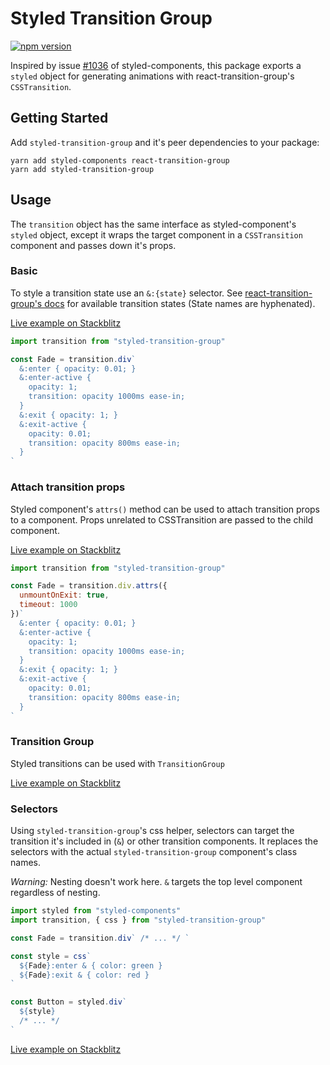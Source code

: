 Styled Transition Group
===

[![npm version](https://badge.fury.io/js/styled-transition-group.svg)](https://badge.fury.io/js/styled-transition-group)

Inspired by issue [#1036](https://github.com/styled-components/styled-components/issues/1036) of styled-components, this package exports a `styled` object for generating animations with react-transition-group's `CSSTransition`.

Getting Started
---

Add `styled-transition-group` and it's peer dependencies to your package:

```shell
yarn add styled-components react-transition-group
yarn add styled-transition-group
```

Usage
---

The `transition` object has the same interface as styled-component's `styled` object, except it wraps the target component in a `CSSTransition` component and passes down it's props.

### Basic

To style a transition state use an `&:{state}` selector. See [react-transition-group's docs](https://reactcommunity.org/react-transition-group/#CSSTransition-prop-classNames) for available transition states (State names are hyphenated).

[Live example on Stackblitz](https://stackblitz.com/edit/01-styled-transition-group?file=Fade.js)

```jsx
import transition from "styled-transition-group"

const Fade = transition.div`
  &:enter { opacity: 0.01; }
  &:enter-active {
    opacity: 1;
    transition: opacity 1000ms ease-in;
  }
  &:exit { opacity: 1; }
  &:exit-active {
    opacity: 0.01;
    transition: opacity 800ms ease-in;
  }
`
```

### Attach transition props

Styled component's `attrs()` method can be used to attach transition props to a component. Props unrelated to CSSTransition are passed to the child component.

[Live example on Stackblitz](https://stackblitz.com/edit/02-styled-transition-group?file=Fade.js)

```jsx
import transition from "styled-transition-group"

const Fade = transition.div.attrs({
  unmountOnExit: true,
  timeout: 1000
})`
  &:enter { opacity: 0.01; }
  &:enter-active {
    opacity: 1;
    transition: opacity 1000ms ease-in;
  }
  &:exit { opacity: 1; }
  &:exit-active {
    opacity: 0.01;
    transition: opacity 800ms ease-in;
  }
`
```

### Transition Group

Styled transitions can be used with `TransitionGroup`

[Live example on Stackblitz](https://stackblitz.com/edit/03-styled-transition-group?file=Fade.js)

### Selectors

Using `styled-transition-group`'s css helper, selectors can target the transition it's included in (`&`) or other transition components. It replaces the selectors with the actual `styled-transition-group` component's class names.

_Warning:_ Nesting doesn't work here. `&` targets the top level component regardless of nesting.

```jsx
import styled from "styled-components"
import transition, { css } from "styled-transition-group"

const Fade = transition.div` /* ... */ `

const style = css`
  ${Fade}:enter & { color: green }
  ${Fade}:exit & { color: red }
`

const Button = styled.div`
  ${style}
  /* ... */
`
```

[Live example on Stackblitz](https://stackblitz.com/edit/04-styled-transition-group?file=Text.js)
